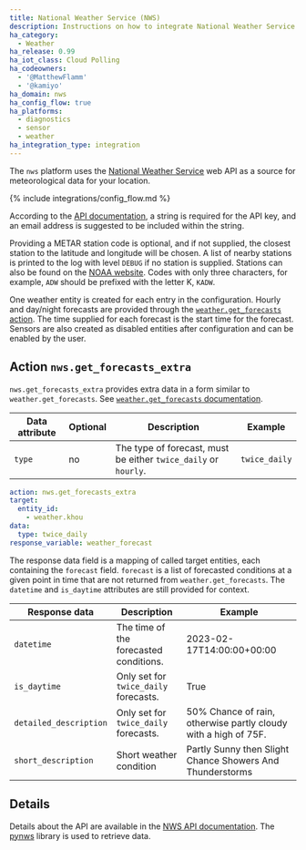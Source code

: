 ```yaml
---
title: National Weather Service (NWS)
description: Instructions on how to integrate National Weather Service data within Home Assistant.
ha_category:
  - Weather
ha_release: 0.99
ha_iot_class: Cloud Polling
ha_codeowners:
  - '@MatthewFlamm'
  - '@kamiyo'
ha_domain: nws
ha_config_flow: true
ha_platforms:
  - diagnostics
  - sensor
  - weather
ha_integration_type: integration
---
```


The `nws` platform uses the [National Weather Service](https://www.weather.gov) web API as a source for meteorological data for your location.

{% include integrations/config_flow.md %}

According to the [API documentation](https://www.weather.gov/documentation/services-web-api/), a string is required for the API key, and an email address is suggested to be included within the string.

Providing a METAR station code is optional, and if not supplied, the closest station to the latitude and longitude will be chosen. A list of nearby stations is printed to the log with level `DEBUG` if no station is supplied. Stations can also be found on the [NOAA website](https://www.cnrfc.noaa.gov/metar.php). Codes with only three characters, for example, `ADW` should be prefixed with the letter K, `KADW`.

One weather entity is created for each entry in the configuration. Hourly and day/night forecasts are provided through the [`weather.get_forecasts` action](/integrations/weather#action-weatherget_forecasts). The time supplied for each forecast is the start time for the forecast. Sensors are also created as disabled entities after configuration and can be enabled by the user.

## Action `nws.get_forecasts_extra` 

`nws.get_forecasts_extra` provides extra data in a form similar to `weather.get_forecasts`. See [`weather.get_forecasts` documentation](/integrations/weather#action-weatherget_forecasts).

| Data attribute | Optional | Description | Example |
| ---------------------- | -------- | ----------- | --------|
| `type` | no | The type of forecast, must be either `twice_daily` or `hourly`. | `twice_daily` |

```yaml
action: nws.get_forecasts_extra
target:
  entity_id:
    - weather.khou
data:
  type: twice_daily
response_variable: weather_forecast
```

The response data field is a mapping of called target entities, each containing the `forecast` field.
`forecast` is a list of forecasted conditions at a given point in time that are not returned from `weather.get_forecasts`.  The `datetime` and `is_daytime` attributes are still provided for context.

| Response data | Description | Example |
| ---------------------- | ----------- | -------- |
| `datetime` | The time of the forecasted conditions. | 2023-02-17T14:00:00+00:00 |
| `is_daytime` | Only set for `twice_daily` forecasts. | True |
| `detailed_description` | Only set for `twice_daily` forecasts. | 50% Chance of rain, otherwise partly cloudy with a high of 75F. |
| `short_description` | Short weather condition | Partly Sunny then Slight Chance Showers And Thunderstorms |

## Details

Details about the API are available in the [NWS API documentation](https://www.weather.gov/documentation/services-web-api). The [pynws](https://github.com/MatthewFlamm/pynws) library is used to retrieve data.
